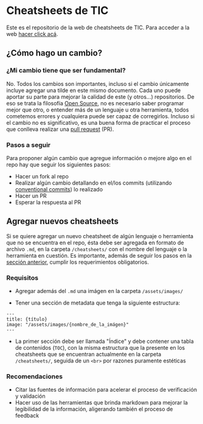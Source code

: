 # Cheatsheets de TIC

Este es el repositorio de la web de cheatsheets de TIC. Para acceder a la web [hacer click acá](https://www.youtube.com/watch?v=dQw4w9WgXcQ).

## ¿Cómo hago un cambio?

### ¿Mi cambio tiene que ser fundamental?

No. Todos los cambios son importantes, incluso si el cambio únicamente incluye agregar una tilde en este mismo documento. Cada uno puede aportar su parte para mejorar la calidad de este (y otros...) repositorios. De eso se trata la filosofía [Open Source](https://opensource.org/about), no es necesario saber programar mejor que otro, o entender más de un lenguaje u otra herramienta, todos cometemos errores y cualquiera puede ser capaz de corregirlos. Incluso si el cambio no es significativo, es una buena forma de practicar el proceso que conlleva realizar una [pull request](https://docs.github.com/es/pull-requests/collaborating-with-pull-requests/proposing-changes-to-your-work-with-pull-requests/about-pull-requests) (PR).

### Pasos a seguir

Para proponer algún cambio que agregue información o mejore algo en el repo hay que seguir los siguientes pasos:

- Hacer un fork al repo
- Realizar algún cambio detallando en el/los commits (utilizando [conventional commits](https://www.conventionalcommits.org/)) lo realizado
- Hacer un PR
- Esperar la respuesta al PR

## Agregar nuevos cheatsheets

Si se quiere agregar un nuevo cheatsheet de algún lenguaje o herramienta que no se encuentra en el repo, ésta debe ser agregada en formato de archivo `.md`, en la carpeta `/cheatsheets/` con el nombre del lenguaje o la herramienta en cuestión. Es importante, además de seguir los pasos en la [sección anterior](#cómo-hago-un-cambio), cumplir los requerimientos obligatorios.

### Requisitos

- Agregar además del `.md` una imágen en la carpeta `/assets/images/`

- Tener una sección de metadata que tenga la siguiente estructura:

```plaintext
---
title: {título}
image: "/assets/images/{nombre_de_la_imágen}"
---
```

- La primer sección debe ser llamada "Índice" y debe contener una tabla de contenidos (`TOC`), con la misma estructura que la presente en los cheatsheets que se encuentran actualmente en la carpeta `/cheatsheets/`, seguida de un `<br>` por razones puramente estéticas

### Recomendaciones 

- Citar las fuentes de información para acelerar el proceso de verificación y validación
- Hacer uso de las herramientas que brinda markdown para mejorar la legibilidad de la información, aligerando también el proceso de feedback
